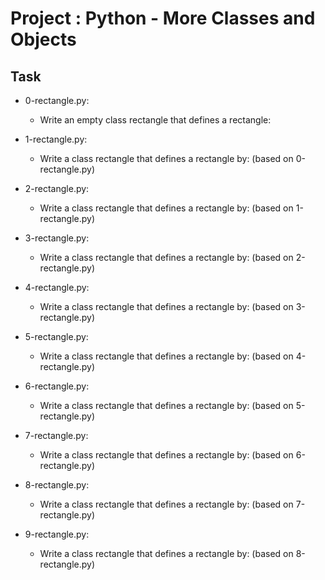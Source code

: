 # Project : Python - More Classes and Objects

## Task
- 0-rectangle.py:
	- Write an empty class rectangle that defines a rectangle:

- 1-rectangle.py:
	- Write a class rectangle that defines a rectangle by: (based on 0-rectangle.py)

- 2-rectangle.py:
	- Write a class rectangle that defines a rectangle by: (based on 1-rectangle.py)

- 3-rectangle.py:
	- Write a class rectangle that defines a rectangle by: (based on 2-rectangle.py)

- 4-rectangle.py:
	- Write a class rectangle that defines a rectangle by: (based on 3-rectangle.py)

- 5-rectangle.py:
	- Write a class rectangle that defines a rectangle by: (based on 4-rectangle.py)

- 6-rectangle.py:
	- Write a class rectangle that defines a rectangle by: (based on 5-rectangle.py)

- 7-rectangle.py:
	- Write a class rectangle that defines a rectangle by: (based on 6-rectangle.py)

- 8-rectangle.py:
	- Write a class rectangle that defines a rectangle by: (based on 7-rectangle.py)

- 9-rectangle.py:
	- Write a class rectangle that defines a rectangle by: (based on 8-rectangle.py)

